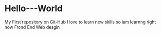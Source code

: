# Hello---World
My First repository on Git-Hub
I love to learn new skills 
so iam learnng right now Frond End Web desgin
